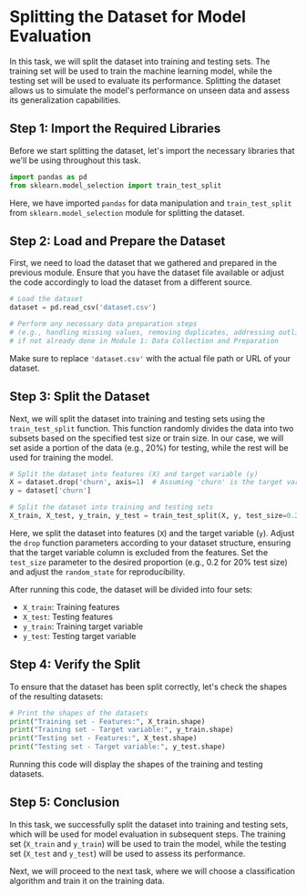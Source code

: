 

# Splitting the Dataset for Model Evaluation

In this task, we will split the dataset into training and testing sets. The training set will be used to train the machine learning model, while the testing set will be used to evaluate its performance. Splitting the dataset allows us to simulate the model's performance on unseen data and assess its generalization capabilities.

## Step 1: Import the Required Libraries

Before we start splitting the dataset, let's import the necessary libraries that we'll be using throughout this task.

```python
import pandas as pd
from sklearn.model_selection import train_test_split
```

Here, we have imported `pandas` for data manipulation and `train_test_split` from `sklearn.model_selection` module for splitting the dataset.

## Step 2: Load and Prepare the Dataset

First, we need to load the dataset that we gathered and prepared in the previous module. Ensure that you have the dataset file available or adjust the code accordingly to load the dataset from a different source.

```python
# Load the dataset
dataset = pd.read_csv('dataset.csv')

# Perform any necessary data preparation steps
# (e.g., handling missing values, removing duplicates, addressing outliers)
# if not already done in Module 1: Data Collection and Preparation
```

Make sure to replace `'dataset.csv'` with the actual file path or URL of your dataset.

## Step 3: Split the Dataset

Next, we will split the dataset into training and testing sets using the `train_test_split` function. This function randomly divides the data into two subsets based on the specified test size or train size. In our case, we will set aside a portion of the data (e.g., 20%) for testing, while the rest will be used for training the model.

```python
# Split the dataset into features (X) and target variable (y)
X = dataset.drop('churn', axis=1)  # Assuming 'churn' is the target variable column
y = dataset['churn']

# Split the dataset into training and testing sets
X_train, X_test, y_train, y_test = train_test_split(X, y, test_size=0.2, random_state=42)
```

Here, we split the dataset into features (`X`) and the target variable (`y`). Adjust the `drop` function parameters according to your dataset structure, ensuring that the target variable column is excluded from the features. Set the `test_size` parameter to the desired proportion (e.g., 0.2 for 20% test size) and adjust the `random_state` for reproducibility.

After running this code, the dataset will be divided into four sets:
- `X_train`: Training features
- `X_test`: Testing features
- `y_train`: Training target variable
- `y_test`: Testing target variable

## Step 4: Verify the Split

To ensure that the dataset has been split correctly, let's check the shapes of the resulting datasets:

```python
# Print the shapes of the datasets
print("Training set - Features:", X_train.shape)
print("Training set - Target variable:", y_train.shape)
print("Testing set - Features:", X_test.shape)
print("Testing set - Target variable:", y_test.shape)
```

Running this code will display the shapes of the training and testing datasets.

## Step 5: Conclusion

In this task, we successfully split the dataset into training and testing sets, which will be used for model evaluation in subsequent steps. The training set (`X_train` and `y_train`) will be used to train the model, while the testing set (`X_test` and `y_test`) will be used to assess its performance.

Next, we will proceed to the next task, where we will choose a classification algorithm and train it on the training data.
